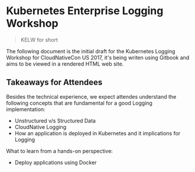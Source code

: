 # Kubernetes Enterprise Logging Workshop

> KELW for short

The following document is the initial draft for the Kubernetes Logging Workshop for CloudNativeCon US 2017, it's being writen using Gitbook and aims to be viewed in a rendered HTML web site.

## Takeaways for Attendees

Besides the technical experience, we expect attendes understand the following concepts that are fundamental for a good Logging implementation:

* Unstructured v/s Structured Data
* CloudNative Logging 
* How an application is deployed in Kubernetes and it implications for Logging

What to learn from a hands-on perspective:

* Deploy applications using Docker



